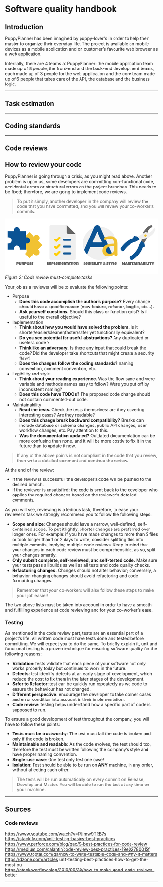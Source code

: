 <!-- TODO add resource picture -->
<!-- ![PuppyPlanner Logo](./resources/logo.png)   -->
# Software quality handbook

## Introduction  
PuppyPlanner has been imagined by puppy-lover's in order to help their master to organize their everyday life. The project is available on mobile devices as a mobile application and on customer’s favourite web browser as a web application.

Internally, there are 4 teams at PuppyPlanner: the mobile application team made up of 8 people, the front-end and the back-end development teams, each made up of 3 people for the web application and the core team made up of 6 people that takes care of the API, the database and the business logic.

***

## Task estimation

***

## Coding standards

***

## Code reviews

## How to review your code
PuppyPlanner is going through a crisis, as you might read above. Another problem is upon us, some developers are committing non-functional code, accidental errors or structural errors on the project branches. This needs to be fixed; therefore, we are going to implement code reviews.

> To put it simply, another developer in the company will review the code that you have committed, and you will review your co-worker’s commits.

![Code reviews job](./resources/code-reviews-diagram.png)  
_Figure 2: Code review must-complete tasks_

Your job as a reviewer will be to evaluate the following points:
- Purpose  
    - **Does this code accomplish the author’s purpose?** Every change should have a specific reason (new feature, refactor, bugfix, etc…).  
    - **Ask yourself questions.** Should this class or function exist? Is it useful to the overall objective?
- Implementation  
    - **Think about how you would have solved the problem.** Is it shorter/easier/cleaner/faster/safer yet functionally equivalent?
    - **Do you see potential for useful abstractions?** Any duplicated or useless code ?
    - **Think like an adversary.** Is there any input that could break the code? Did the developer take shortcuts that might create a security flaw?
    - **Does the changes follow the coding standards?** naming convention, comment convention, etc…
- Legibility and style  
    - **Think about your reading experience.** Was the flow sane and were variable and methods names easy to follow? Were you put off by inconsistent naming?
    - **Does this code have TODOs?** The proposed code change should not contain commented-out code.
- Maintainability  
    - **Read the tests.** Check the tests themselves: are they covering interesting cases? Are they readable?
    - **Does this change break backward compatibility?** Breaks can include database or schema changes, public API changes, user workflow changes, etc. Pay attention to this.
    - **Was the documentation updated?** Outdated documentation can be more confusing than none, and it will be more costly to fix it in the future than to update it now.

> If any of the above points is not compliant in the code that you review, then write a detailed comment and continue the review.

At the end of the review:  
- If the review is successful: the developer’s code will be pushed to the desired branch.  
- If the reviewer is unsatisfied: the code is sent back to the developer who applies the required changes based on the reviewer’s detailed comments.  

As you will see, reviewing is a tedious task, therefore, to ease your reviewer’s task we strongly recommend you to follow the following steps:
- **Scope and size**: Changes should have a narrow, well-defined, self-contained scope. To put it lightly, shorter changes are preferred over longer ones. For example: if you have made changes to more than 5 files or took longer than 1 or 2 days to write, consider splitting this into multiple commits, implying multiple code reviews. Keep in mind that your changes in each code review must be comprehensible, as so, split your changes smartly.  
- **Only submit complete, self-reviewed, and self-tested code.** Make sure your tests pass all builds as well as all tests and code quality checks.  
- **Refactoring changes.** Changes should not alter behavior; conversely, a behavior-changing changes should avoid refactoring and code formatting changes.  

> Remember that your co-workers will also follow these steps to make your job easier!

The two above lists must be taken into account in order to have a smooth and fulfilling experience at code reviewing and for your co-worker’s ease.

### Testing

As mentioned in the code review part, tests are an essential part of a project’s life. All written code must have tests done and tested before committing. We will expect you to do the same. To briefly explain it, unit and functional testing is a proven technique for ensuring software quality for the following reasons:
- **Validation**: tests validate that each piece of your software not only works properly today but continues to work in the future.  
- **Defects**: test identify defects at an early stage of development, which reduce the cost to fix them in the later stages of the development.  
- **Safer to Refactor**: test can be quickly run repeatedly as we code to ensure the behaviour has not changed.  
- **Different perspective**: encourage the developer to take corner cases and error condition into account in their implementation.  
- **Code review**: testing helps understand how a specific part of code is supposed to run.  

To ensure a good development of test throughout the company, you will have to follow these points:
- **Tests must be trustworthy**: The test must fail the code is broken and only if the code is broken.  
- **Maintainable and readable**: As the code evolves, the test should too, therefore the test must be written following the company’s style and have proper naming convention.  
- **Single-use case**: One test only test one case!  
- **Isolation**: Test should be able to be run on **ANY** machine, in any order, without affecting each other.  

> The tests will be run automatically on every commit on Release, Develop and Master. You will be able to run the test at any time on your machine.

***

## Sources

### Code reviews
https://www.youtube.com/watch?v=PJjmw9TRB7s  
https://stackify.com/unit-testing-basics-best-practices  
https://www.perforce.com/blog/qac/9-best-practices-for-code-review  
https://medium.com/palantir/code-review-best-practices-19e02780015f  
https://www.toptal.com/qa/how-to-write-testable-code-and-why-it-matters  
https://dzone.com/articles  unit-testing-best-practices-how-to-get-the-most-ou  
https://stackoverflow.blog/2019/09/30/how-to-make-good-code-reviews-better  

***